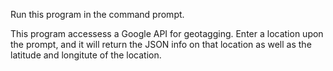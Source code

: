 Run this program in the command prompt.

This program accessess a Google API for geotagging.
    Enter a location upon the prompt, and it will return the JSON info on that location as well as the latitude and longitute of the location.